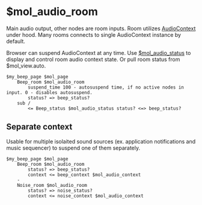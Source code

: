 # $mol_audio_room

Main audio output, other nodes are room inputs. Room utilizes [AudioContext](https://developer.mozilla.org/ru/docs/Web/API/AudioContext) under hood. Many rooms connects to single AudioContext instance by default.

Browser can suspend AudioContext at any time. Use [$mol_audio_status](../status) to display and control room audio context state. Or pull room status from $mol_view.auto.

```
$my_beep_page $mol_page
	Beep_room $mol_audio_room
		suspend_time 100 - autosuspend time, if no active nodes in input. 0 - disables autosuspend.
		status? => beep_status?
	sub /
		<= Beep_status $mol_audio_status status? <=> beep_status?
```

## Separate context

Usable for multiple isolaited sound sources (ex. application notifications and music sequencer) to suspend one of them separately.

```
$my_beep_page $mol_page
	Beep_room $mol_audio_room
		status? => beep_status?
		context <= beep_context $mol_audio_context
	-
	Noise_room $mol_audio_room
		status? => noise_status?
		context <= noise_context $mol_audio_context
```
